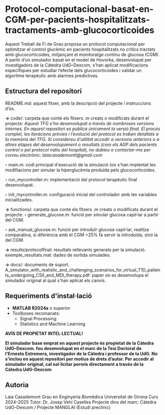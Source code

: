 # Protocol-computacional-basat-en-CGM-per-pacients-hospitalitzats-tractaments-amb-glucocorticoides
Aquest Treball de Fi de Grau proposa un protocol computacional per optimitzar el control glucèmic en pacients hospitalitzats no crítics tractats amb glucocorticoides, mitjançant el monitoratge continu de glucosa (CGM). A partir d’un simulador basat en el model de Hovorka, desenvolupat per investigadors de la Càtedra UdG–Dexcom, s’han aplicat modificacions específiques per estudiar l’efecte dels glucocorticoides i validar un algoritme terapèutic amb alarmes predictives.


## Estructura del repositori
README.md: aquest fitxer, amb la descripció del projecte i instruccions d’ús.

**->** code/: carpeta que conté els fitxers .m creats o modificats durant el projecte:
_Aquest TFG s’ha desenvolupat a través de nombroses versions internes. En aquest repositori es publica únicament la versió final.
El procés complet, les iteracions prèvies i l’evolució del protocol es troben detallats a la memòria del TFG._
_Si considereu d’utilitat accedir a versions anteriors o a altres etapes del desenvolupament o resultats (com els AGP dels pacients control o pel protocol natiu del hospital), no dubteu a contactar-me per correu electrònic:
laiacasademontt@gmail.com_

**-** main.m: codi principal d'execució de la simulació (on s'han implentat les modifiacions per simular la hiperglucèmia produïda pels glucocorticoides.

**-** run_mycontroller.m: implementació del protocol terapèutic final desenvolupat.

**-** init_mycontroller.m: configuració inicial del controlador amb les variables inicialitzades.

**->** functions/: carpeta que conté els fitxers .m creats o modificats durant el projecte:
**-** generate_glucose.m: funció per simular glucosa capil·lar a partir del CGM.

**-** ask_manual_glucose.m: funció per introduïr glucosa capil·lar, realitza comparativa, si diferència amb el CGM >25% fa servir la introduïda, sinó la del CGM.


**->** results/protocolfinal: resultats rellevants generats per la simulació.
exemple_resultats.mat: dades de sortida simulades.

**->** docs/: documents de suport.
A_simulator_with_realistic_and_challenging_scenarios_for_virtual_T1D_patients_undergoing_CSII_and_MDI_therapy.pdf: paper on es desenvolupa el simulador original al qual s'han aplicat els canvis.

## Requeriments d'instal·lació 
- **MATLAB R2024a** o superior  
- Toolboxes recomanats:
  - Signal Processing
  - Statistics and Machine Learning
    
**AVÍS DE PROPIETAT INTEL·LECTUAL!**

**El simulador base emprat en aquest projecte és propietat de la Càtedra UdG–Dexcom. fou desenvolupat en el marc de la Tesi Doctoral de l'Ernesto Estremera, investigador de la Càtedra i professor de la UdG. No s’inclou en aquest repositori per motius de drets d’autor.
Per accedir al simulador original, cal sol·licitar permís directament a través de la Càtedra UdG–Dexcom**


## Autoria 
Laia Casademont
Grau en Enginyeria Biomèdica
Universitat de Girona
Curs 2024–2025
Tutor: Dr. Josep Vehí Caselles
Projecte dins del marc: Càtedra UdG–Dexcom / Projecte MANGLAI (Estudi preclínic) 
